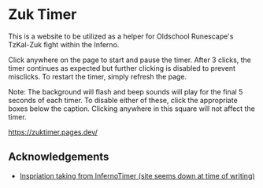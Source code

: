 # Zuk Timer
This is a website to be utilized as a helper for Oldschool Runescape's TzKal-Zuk fight within the Inferno. 

Click anywhere on the page to start and pause the timer. After 3 clicks, the timer continues as expected but further clicking is disabled to prevent misclicks. To restart the timer, simply refresh the page. 

Note: The background will flash and beep sounds will play for the final 5 seconds of each timer. To disable either of these, click the appropriate boxes below the caption. Clicking anywhere in this square will not affect the timer.

https://zuktimer.pages.dev/


## Acknowledgements

 - [Inspriation taking from  InfernoTimer (site seems down at time of writing)](https://github.com/maxswa/inferno-timer)

